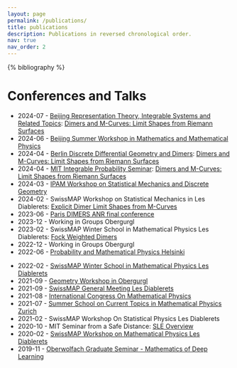 ```yaml
---
layout: page
permalink: /publications/
title: publications
description: Publications in reversed chronological order.
nav: true
nav_order: 2
---
```


<!-- _pages/publications.md -->
<div class="publications">

{% bibliography %}

</div>

# Conferences and Talks

* 2024-07 - [Beijing Representation Theory, Integrable Systems and Related Topics](https://www.bimsa.cn/rtisart/): [Dimers and M-Curves: Limit Shapes from Riemann Surfaces](https://www.youtube.com/watch?v=9fcb71sjmIY)
* 2024-06 - [Beijing Summer Workshop in Mathematics and Mathematical Physics](https://www.bimsa.cn/bmpsw/)
* 2024-04 - [Berlin Discrete Differential Geometry and Dimers](https://www.discretization.de/events/103/): [Dimers and M-Curves: Limit Shapes from Riemann Surfaces](/assets/pdf/talks/LimitShapesPres.pdf)
* 2024-04 - [MIT Integrable Probability Seminar](https://math.mit.edu/intprob/): [Dimers and M-Curves: Limit Shapes from Riemann Surfaces](/assets/pdf/talks/LimitShapesPres.pdf)
* 2024-03 - [IPAM Workshop on Statistical Mechanics and Discrete Geometry](https://www.ipam.ucla.edu/programs/workshops/workshop-i-statistical-mechanics-and-discrete-geometry/)
* 2024-02 - SwissMAP Workshop on Statistical Mechanics in Les Diablerets: [Explicit Dimer Limit Shapes from M-Curves](/assets/pdfs/talks/LimitShapesPres.pdf)
* 2023-06 - [Paris DIMERS ANR final conference](https://dimers2023.sciencesconf.org/program)
* 2023-12 - Working in Groups Obergurgl
* 2023-02 - SwissMAP Winter School in Mathematical Physics Les Diablerets: [Fock Weighted Dimers](/assets/pdf/talks/FockDimersPres.pdf)
* 2022-12 - Working in Groups Obergurgl
* 2022-06 - [Probability and Mathematical Physics Helsinki](https://www.helsinki.fi/en/conferences/probability-and-mathematical-physics)
<!-- * 2022-03 - Paris -->
* 2022-02 - [SwissMAP Winter School in Mathematical Physics Les Diablerets](https://indico.cern.ch/event/1084303/)
* 2021-09 - [Geometry Workshop in Obergurgl](http://www.geometrie.tugraz.at/events/og2021.html)
* 2021-09 - [SwissMAP General Meeting Les Diablerets](https://www.nccr-swissmap.ch/news-and-events/events/swissmap-annual-general-meeting?occurrenceID=861)
* 2021-08 - [International Congress On Mathematical Physics](https://www.icmp2021.com/)
* 2021-07 - [Summer School on Current Topics in Mathematical Physics Zurich](https://www.icmp2021.com/summer-school-on-current-topics-in-mathematical-physics/)
* 2021-02 - SwissMAP Workshop On Statistical Physics Les Diablerets
* 2020-10 - MIT Seminar from a Safe Distance: [SLE Overview](/assets/pdf/talks/SLE_Overview.pdf)
* 2020-02 - [SwissMAP Workshop on Mathematical Physics Les Diablerets](http://www.unige.ch/math/mpseminar/Events/Diablerets2020/diablerets2020.html)
* 2019-11 - [Oberwolfach Graduate Seminar - Mathematics of Deep Learning](https://www.mfo.de/occasion/1947a)
